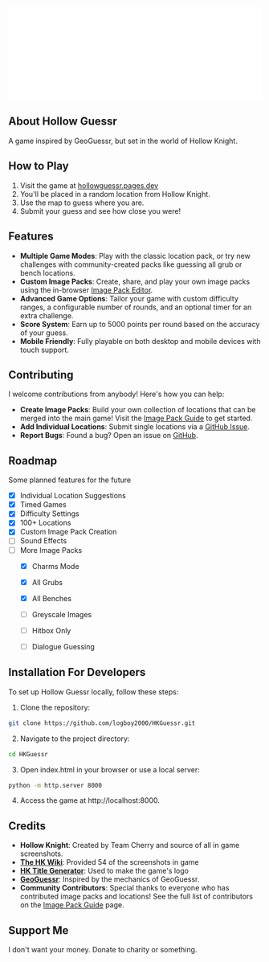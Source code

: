 ![Logo](images/logo.png)
## About Hollow Guessr
A game inspired by GeoGuessr, but set in the world of Hollow Knight.

## How to Play
1. Visit the game at [hollowguessr.pages.dev](https://hollowguessr.pages.dev/)
2. You'll be placed in a random location from Hollow Knight.
3. Use the map to guess where you are.
4. Submit your guess and see how close you were!

## Features
- **Multiple Game Modes**: Play with the classic location pack, or try new challenges with community-created packs like guessing all grub or bench locations.
- **Custom Image Packs**: Create, share, and play your own image packs using the in-browser [Image Pack Editor](https://hollowguessr.pages.dev/editor.html).
- **Advanced Game Options**: Tailor your game with custom difficulty ranges, a configurable number of rounds, and an optional timer for an extra challenge.
- **Score System**: Earn up to 5000 points per round based on the accuracy of your guess.
- **Mobile Friendly**: Fully playable on both desktop and mobile devices with touch support.

## Contributing
I welcome contributions from anybody! Here's how you can help:
- **Create Image Packs**: Build your own collection of locations that can be merged into the main game! Visit the [Image Pack Guide](https://hollowguessr.pages.dev/imagePacks.html) to get started.
- **Add Individual Locations**: Submit single locations via a [GitHub Issue](https://github.com/logboy2000/HKGuessr/issues/new?template=location-request.md).
- **Report Bugs**: Found a bug? Open an issue on [GitHub](https://github.com/logboy2000/HKGuessr/issues).

## Roadmap
Some planned features for the future
- [x] Individual Location Suggestions
- [x] Timed Games
- [x] Difficulty Settings
- [x] 100+ Locations
- [x] Custom Image Pack Creation
- [ ] Sound Effects
- [ ] More Image Packs
  - [x] Charms Mode
  - [x] All Grubs
  - [x] All Benches
  - [ ] Greyscale Images
  - [ ] Hitbox Only
  - [ ] Dialogue Guessing


## Installation For Developers
To set up Hollow Guessr locally, follow these steps:

1. Clone the repository:
```bash
git clone https://github.com/logboy2000/HKGuessr.git
```

2. Navigate to the project directory:
```bash
cd HKGuessr
```

3. Open index.html in your browser or use a local server:
```bash
python -m http.server 8000
```
4. Access the game at http://localhost:8000.

## Credits
- **Hollow Knight**: Created by Team Cherry and source of all in game screenshots.
- **[The HK Wiki](https://hollowknight.wiki/)**: Provided 54 of the screenshots in game
- **[HK Title Generator](https://prashantmohta.github.io/TitleGenerator.HollowKnight/)**: Used to make the game's logo
- **[GeoGuessr](https://www.geoguessr.com/)**: Inspired by the mechanics of GeoGuessr.
- **Community Contributors**: Special thanks to everyone who has contributed image packs and locations! See the full list of contributors on the [Image Pack Guide](https://hollowguessr.pages.dev/imagePacks.html) page.

## Support Me
I don't want your money. Donate to charity or something.
